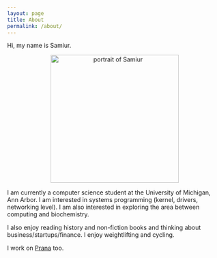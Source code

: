 ```yaml
---
layout: page
title: About
permalink: /about/
---
```


Hi, my name is Samiur.
<div style="text-align:center">
<img id="portrait" src="{{site.url}}/assets/images/portrait.jpg" width="300" align="middle" alt="portrait of Samiur">
</div>

I am currently a computer science student at the University of Michigan, Ann
Arbor. I am interested in systems programming (kernel, drivers, networking
level). I am also interested in exploring the area between computing and
biochemistry.

I also enjoy reading history and non-fiction books and thinking about
business/startups/finance. I enjoy weightlifting and cycling.

I work on [Prana](https://getprana.io) too.
